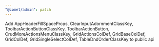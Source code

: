 ```yaml
---
"@comet/admin": patch
---
```


Add AppHeaderFillSpaceProps, ClearInputAdornmentClassKey, ToolbarActionButtonClassKey, ToolbarActionButton, CrudMoreActionsMenuClassKey, GridActionsColDef, GridBaseColDef, GridColDef, GridSingleSelectColDef, TableDndOrderClassKey to public api
